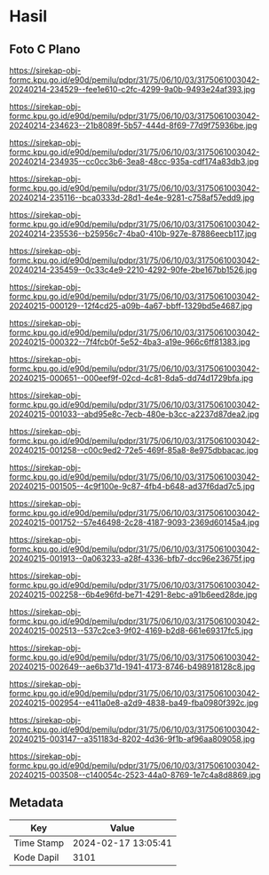 # Hasil

## Foto C Plano

https://sirekap-obj-formc.kpu.go.id/e90d/pemilu/pdpr/31/75/06/10/03/3175061003042-20240214-234529--fee1e610-c2fc-4299-9a0b-9493e24af393.jpg

https://sirekap-obj-formc.kpu.go.id/e90d/pemilu/pdpr/31/75/06/10/03/3175061003042-20240214-234623--21b8089f-5b57-444d-8f69-77d9f75936be.jpg

https://sirekap-obj-formc.kpu.go.id/e90d/pemilu/pdpr/31/75/06/10/03/3175061003042-20240214-234935--cc0cc3b6-3ea8-48cc-935a-cdf174a83db3.jpg

https://sirekap-obj-formc.kpu.go.id/e90d/pemilu/pdpr/31/75/06/10/03/3175061003042-20240214-235116--bca0333d-28d1-4e4e-9281-c758af57edd9.jpg

https://sirekap-obj-formc.kpu.go.id/e90d/pemilu/pdpr/31/75/06/10/03/3175061003042-20240214-235536--b25956c7-4ba0-410b-927e-87886eecb117.jpg

https://sirekap-obj-formc.kpu.go.id/e90d/pemilu/pdpr/31/75/06/10/03/3175061003042-20240214-235459--0c33c4e9-2210-4292-90fe-2be167bb1526.jpg

https://sirekap-obj-formc.kpu.go.id/e90d/pemilu/pdpr/31/75/06/10/03/3175061003042-20240215-000129--12f4cd25-a09b-4a67-bbff-1329bd5e4687.jpg

https://sirekap-obj-formc.kpu.go.id/e90d/pemilu/pdpr/31/75/06/10/03/3175061003042-20240215-000322--7f4fcb0f-5e52-4ba3-a19e-966c6ff81383.jpg

https://sirekap-obj-formc.kpu.go.id/e90d/pemilu/pdpr/31/75/06/10/03/3175061003042-20240215-000651--000eef9f-02cd-4c81-8da5-dd74d1729bfa.jpg

https://sirekap-obj-formc.kpu.go.id/e90d/pemilu/pdpr/31/75/06/10/03/3175061003042-20240215-001033--abd95e8c-7ecb-480e-b3cc-a2237d87dea2.jpg

https://sirekap-obj-formc.kpu.go.id/e90d/pemilu/pdpr/31/75/06/10/03/3175061003042-20240215-001258--c00c9ed2-72e5-469f-85a8-8e975dbbacac.jpg

https://sirekap-obj-formc.kpu.go.id/e90d/pemilu/pdpr/31/75/06/10/03/3175061003042-20240215-001505--4c9f100e-9c87-4fb4-b648-ad37f6dad7c5.jpg

https://sirekap-obj-formc.kpu.go.id/e90d/pemilu/pdpr/31/75/06/10/03/3175061003042-20240215-001752--57e46498-2c28-4187-9093-2369d60145a4.jpg

https://sirekap-obj-formc.kpu.go.id/e90d/pemilu/pdpr/31/75/06/10/03/3175061003042-20240215-001913--0a063233-a28f-4336-bfb7-dcc96e23675f.jpg

https://sirekap-obj-formc.kpu.go.id/e90d/pemilu/pdpr/31/75/06/10/03/3175061003042-20240215-002258--6b4e96fd-be71-4291-8ebc-a91b6eed28de.jpg

https://sirekap-obj-formc.kpu.go.id/e90d/pemilu/pdpr/31/75/06/10/03/3175061003042-20240215-002513--537c2ce3-9f02-4169-b2d8-661e69317fc5.jpg

https://sirekap-obj-formc.kpu.go.id/e90d/pemilu/pdpr/31/75/06/10/03/3175061003042-20240215-002649--ae6b371d-1941-4173-8746-b498918128c8.jpg

https://sirekap-obj-formc.kpu.go.id/e90d/pemilu/pdpr/31/75/06/10/03/3175061003042-20240215-002954--e411a0e8-a2d9-4838-ba49-fba0980f392c.jpg

https://sirekap-obj-formc.kpu.go.id/e90d/pemilu/pdpr/31/75/06/10/03/3175061003042-20240215-003147--a351183d-8202-4d36-9f1b-af96aa809058.jpg

https://sirekap-obj-formc.kpu.go.id/e90d/pemilu/pdpr/31/75/06/10/03/3175061003042-20240215-003508--c140054c-2523-44a0-8769-1e7c4a8d8869.jpg


## Metadata

| Key        | Value               |
| ---------- | ------------------- |
| Time Stamp | 2024-02-17 13:05:41 |
| Kode Dapil | 3101                |



